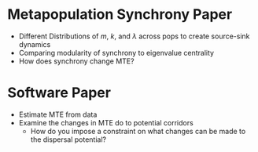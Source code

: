 # Metapopulation Synchrony Paper
- Different Distributions of $m$, $k$,  and $\lambda$ across pops to create source-sink dynamics
- Comparing modularity of synchrony to eigenvalue centrality
- How does synchrony change MTE?

# Software Paper
- Estimate MTE from data
- Examine the changes in MTE do to potential corridors
    - How do you impose a constraint on what changes can be made to the dispersal potential?


